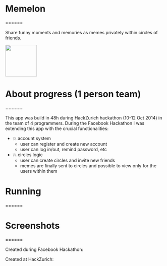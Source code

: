 # Memelon
======

Share funny moments and memories as memes privately within circles of friends.

<img src="http://oi59.tinypic.com/vrbkn5.jpg" style="width:100px;height:100px;" />

# About progress (1 person team)
======

This app was build in 48h during HackZurich hackathon (10-12 Oct 2014) in the team of 4 programmers.
During the Facebook Hackathon I was extending this app with the crucial functionalities:

* :boom: account system
	* user can register and create new account
	* user can log in/out, remind password, etc
* :boom: circles logic
	* user can create circles and invite new friends
	* memes are finally sent to circles and possible to view only for the users within them

# Running
======

# Screenshots
======

Created during Facebook Hackathon:

Created at HackZurich:
